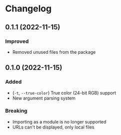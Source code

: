# Changelog

## 0.1.1 (2022-11-15)

### Improved

- Removed unused files from the package

## 0.1.0 (2022-11-15)

### Added

- (`-t`, `--true-color`) True color (24-bit RGB) support
- New argument parsing system

### Breaking

- Importing as a module is no longer supported
- URLs can't be displayed, only local files
